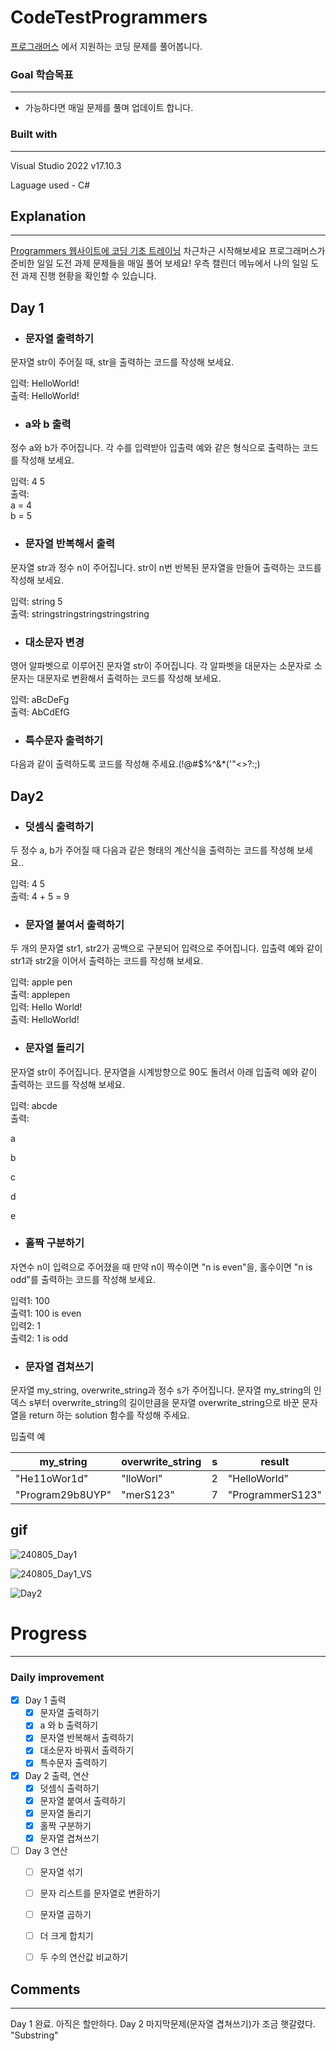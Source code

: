 # CodeTestProgrammers

[프로그래머스](https://school.programmers.co.kr/learn/challenges?order=recent&levels=1&languages=csharp) 에서 지원하는 코딩 문제를 풀어봅니다.

### Goal 학습목표

---

- 가능하다면 매일 문제를 풀며 업데이트 합니다.

### Built with

---

Visual Studio 2022 v17.10.3

Laguage used - C#

## Explanation

---

[Programmers 웹사이트에 코딩 기초 트레이닝](https://school.programmers.co.kr/learn/challenges/training?order=acceptance_desc) 
차근차근 시작해보세요
프로그래머스가 준비한 일일 도전 과제 문제들을 매일 풀어 보세요! 우측 캘린더 메뉴에서 나의 일일 도전 과제 진행 현황을 확인할 수 있습니다.

## Day 1
* ### 문자열 출력하기 
문자열 str이 주어질 때, str을 출력하는 코드를 작성해 보세요.

입력: HelloWorld!  
출력: HelloWorld!

* ### a와 b 출력  
정수 a와 b가 주어집니다. 각 수를 입력받아 입출력 예와 같은 형식으로 출력하는 코드를 작성해 보세요.

입력: 4 5         
출력:         
a = 4       
b = 5

* ### 문자열 반복해서 출력  
문자열 str과 정수 n이 주어집니다. str이 n번 반복된 문자열을 만들어 출력하는 코드를 작성해 보세요.

입력: string 5  
출력: stringstringstringstringstring

* ### 대소문자 변경  
영어 알파벳으로 이루어진 문자열 str이 주어집니다. 각 알파벳을 대문자는 소문자로 소문자는 대문자로 변환해서 출력하는 코드를 작성해 보세요.

입력: aBcDeFg  
출력: AbCdEfG

* ### 특수문자 출력하기  
다음과 같이 출력하도록 코드를 작성해 주세요.(!@#$%^&*(\'"<>?:;)

## Day2
* ### 덧셈식 출력하기  
두 정수 a, b가 주어질 때 다음과 같은 형태의 계산식을 출력하는 코드를 작성해 보세요..

입력: 4 5  
출력: 4 + 5 = 9

* ### 문자열 붙여서 출력하기  
두 개의 문자열 str1, str2가 공백으로 구분되어 입력으로 주어집니다.
입출력 예와 같이 str1과 str2을 이어서 출력하는 코드를 작성해 보세요.

입력: apple pen  
출력: applepen   
입력: Hello World!  
출력: HelloWorld!


* ### 문자열 돌리기  
문자열 str이 주어집니다.
문자열을 시계방향으로 90도 돌려서 아래 입출력 예와 같이 출력하는 코드를 작성해 보세요.

입력: abcde  
출력: 

a

b

c

d

e


* ### 홀짝 구분하기  
자연수 n이 입력으로 주어졌을 때 만약 n이 짝수이면 "n is even"을, 홀수이면 "n is odd"를 출력하는 코드를 작성해 보세요.

입력1: 100  
출력1: 100 is even   
입력2: 1  
출력2: 1 is odd


* ### 문자열 겹쳐쓰기  
문자열 my_string, overwrite_string과 정수 s가 주어집니다. 문자열 my_string의 인덱스 s부터 overwrite_string의 길이만큼을 문자열 overwrite_string으로 바꾼 문자열을 return 하는 solution 함수를 작성해 주세요.

입출력 예

| my_string | overwrite_string | s | result |
| --- | --- | --- | --- |
| "He11oWor1d" | "lloWorl" | 2 | "HelloWorld" |
| "Program29b8UYP" | "merS123" | 7 | "ProgrammerS123" |


gif
---- 
![240805_Day1](https://github.com/user-attachments/assets/aaf77dc6-abe1-4eaa-8307-102d4df1f5ba)

![240805_Day1_VS](https://github.com/user-attachments/assets/eb5d1c9c-fe13-42da-aa96-3ec79c897103)

![Day2](https://github.com/user-attachments/assets/89685d11-8993-4eb8-ab2e-0cde1f41c20c)


# Progress

---

### Daily improvement

- [x]  Day 1 출력
    - [x]  문자열 출력하기
    - [x]  a 와 b 출력하기
    - [x]  문자열 반복해서 출력하기
    - [x]  대소문자 바꿔서 출력하기
    - [x]  특수문자 출력하기
- [x]  Day 2 출력, 연산
    - [x]  덧셈식 출력하기
    - [x]  문자열 붙여서 출력하기
    - [x]  문자열 돌리기
    - [x]  홀짝 구분하기
    - [x]  문자열 겹쳐쓰기
- [ ]  Day 3 연산
    - [ ]  문자열 섞기
    - [ ]  문자 리스트를 문자열로 변환하기
    - [ ]  문자열 곱하기
    - [ ]  더 크게 합치기
    - [ ]  두 수의 연산값 비교하기


## Comments

---

Day 1 완료. 아직은 할만하다.
Day 2 마지막문제(문자열 겹쳐쓰기)가 조금 햇갈렸다. "Substring" 
